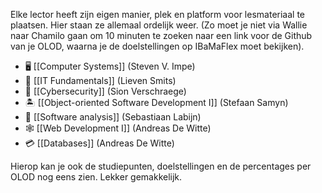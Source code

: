 Elke lector heeft zijn eigen manier, plek en platform voor lesmateriaal te plaatsen. Hier staan ze allemaal ordelijk weer. (Zo moet je niet via Wallie naar Chamilo gaan om 10 minuten te zoeken naar een link voor de Github van je OLOD, waarna je de doelstellingen op IBaMaFlex moet bekijken).

- 🖥️  [[Computer Systems]] (Steven V. Impe)
- 🧱 [[IT Fundamentals]] (Lieven Smits)
- 🔐 [[Cybersecurity]] (Sion Verschraege)
- 🏝️ [[Object-oriented Software Development I]] (Stefaan Samyn)
- 🔎 [[Software analysis]] (Sebastiaan Labijn)
- 🕸️ [[Web Development I]] (Andreas De Witte)
- 💳 [[Databases]] (Andreas De Witte)

Hierop kan je ook de studiepunten, doelstellingen en de percentages per OLOD nog eens zien. Lekker gemakkelijk.